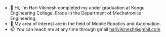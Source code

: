 - 👋 Hi, I'm Hari Vikinesh completed my under graduation at Kongu Engineering College, Erode in the Department of Mechatronics Engineering.
- 👀 My area of Interest are in the field of Mobile Robotics and Automation.
- 📫 You can reach me at any time through gmail harivikinesh@gmail.com
<!---
hari-vickey/hari-vickey is a ✨ special ✨ repository because its `README.md` (this file) appears on your GitHub profile.
You can click the Preview link to take a look at your changes.
--->
